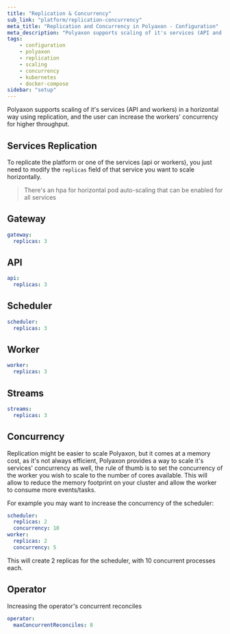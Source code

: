 ```yaml
---
title: "Replication & Concurrency"
sub_link: "platform/replication-concurrency"
meta_title: "Replication and Concurrency in Polyaxon - Configuration"
meta_description: "Polyaxon supports scaling of it's services (API and workers) in a horizontal way using replication, and the user can increase the workers' concurrency for higher throughput."
tags:
    - configuration
    - polyaxon
    - replication
    - scaling
    - concurrency
    - kubernetes
    - docker-compose
sidebar: "setup"
---
```


Polyaxon supports scaling of it's services (API and workers) in a horizontal way using replication, and the user can increase the workers' concurrency for higher throughput.

## Services Replication

To replicate the platform or one of the services (api or workers),
you just need to modify the `replicas` field of that service you want to scale horizontally.

> There's an hpa for horizontal pod auto-scaling that can be enabled for all services

## Gateway

```yaml
gateway:
  replicas: 3
```

## API

```yaml
api:
  replicas: 3
```

## Scheduler

```yaml
scheduler:
  replicas: 3
```

## Worker

```yaml
worker:
  replicas: 3
```

## Streams

```yaml
streams:
  replicas: 3
```

## Concurrency

Replication might be easier to scale Polyaxon, but it comes at a memory cost, as it's not always efficient,
Polyaxon provides a way to scale it's services' concurrency as well,
the rule of thumb is to set the concurrency of the worker you wish to scale to the number of cores available.
This will allow to reduce the memory footprint on your cluster and allow the worker to consume more events/tasks.

For example you may want to increase the concurrency of the scheduler:

```yaml
scheduler:
  replicas: 2
  concurrency: 10
worker:
  replicas: 2
  concurrency: 5
```

This will create 2 replicas for the scheduler, with 10 concurrent processes each.

## Operator

Increasing the operator's concurrent reconciles

```yaml
operator:
  maxConcurrentReconciles: 8
```
